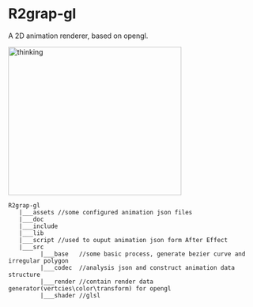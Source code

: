 # R2grap-gl

A 2D animation renderer, based on opengl.

<img src="doc/gif/thinking.gif" width = "350" height = "300" alt="thinking" />



```
R2grap-gl
   |___assets //some configured animation json files
   |___doc
   |___include 
   |___lib
   |___script //used to ouput animation json form After Effect
   |___src 
         |___base   //some basic process, generate bezier curve and irregular polygon
         |___codec  //analysis json and construct animation data structure
         |___render //contain render data generator(vertcies\color\transform) for opengl
         |___shader //glsl
